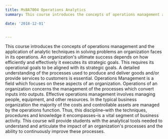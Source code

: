 ```yaml
---
title: MsBA7004 Operations Analytics
summary: This course introduces the concepts of operations management and the application of analytic techniques in solving problems an organization faces in its operations..

date: '2018-12-01'


---
```

This course introduces the concepts of operations management and the application of analytic techniques in solving problems an organization faces in its operations.
An organization's ultimate success depends on how efficiently and effectively it executes its strategic goals. This requires its operational goals to be aligned with its strategic goals. A detailed understanding of the processes used to produce and deliver goods and/or provide services to customers is essential. Operations Management is a field which focuses on these aspects of an organization.
Operations of an organization concerns the management of the processes which convert inputs into outputs. Effective operations management involves managing people, equipment, and other resources. In the typical business organization the majority of the costs and controllable assets are managed by the operations function. Thus, this discipline–with the techniques, procedures and knowledge it encompasses–is a vital segment of business activity.
This course will provide students with the analytical tools needed to understand and articulate the impact of an organization's processes and the ability to continuously improve these processes.

